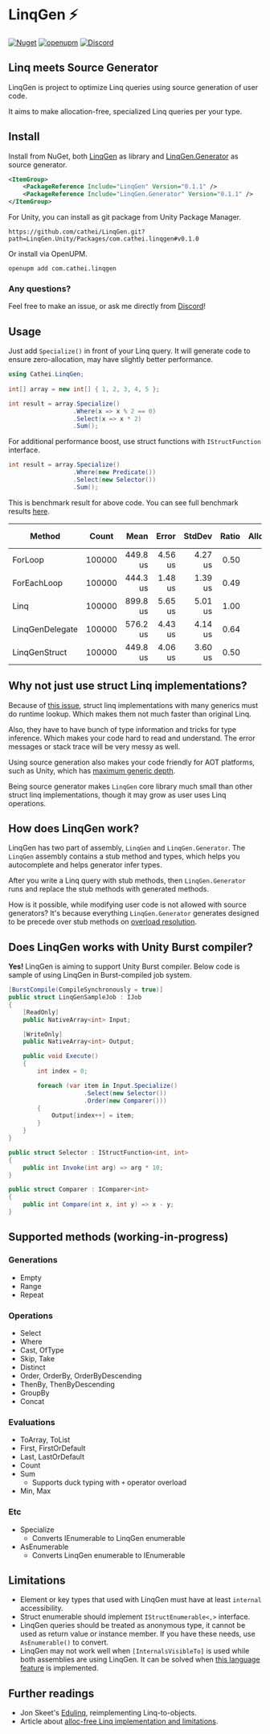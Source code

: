 # LinqGen ⚡
[![Nuget](https://img.shields.io/nuget/v/LinqGen)](https://www.nuget.org/packages?q=LinqGen)
[![openupm](https://img.shields.io/npm/v/com.cathei.linqgen?label=openupm&registry_uri=https://package.openupm.com)](https://openupm.com/packages/com.cathei.linqgen/)
[![Discord](https://img.shields.io/discord/942240862354702376?color=%235865F2&label=discord&logo=discord&logoColor=%23FFFFFF)](https://discord.gg/kpuRTkpeQC)

## Linq meets Source Generator

LinqGen is project to optimize Linq queries using source generation of user code.

It aims to make allocation-free, specialized Linq queries per your type.

## Install
Install from NuGet, both [LinqGen](https://www.nuget.org/packages/LinqGen) as library and [LinqGen.Generator](https://www.nuget.org/packages/LinqGen.Generator) as source generator.

```xml
<ItemGroup>
    <PackageReference Include="LinqGen" Version="0.1.1" />
    <PackageReference Include="LinqGen.Generator" Version="0.1.1" />
</ItemGroup>
```

For Unity, you can install as git package from Unity Package Manager.
```
https://github.com/cathei/LinqGen.git?path=LinqGen.Unity/Packages/com.cathei.linqgen#v0.1.0
```
Or install via OpenUPM.
```
openupm add com.cathei.linqgen
```

### Any questions?

Feel free to make an issue, or ask me directly from [Discord](https://discord.gg/kpuRTkpeQC)!

## Usage
Just add `Specialize()` in front of your Linq query.
It will generate code to ensure zero-allocation, may have slightly better performance.
```csharp
using Cathei.LinqGen;
 
int[] array = new int[] { 1, 2, 3, 4, 5 };

int result = array.Specialize()
                  .Where(x => x % 2 == 0)
                  .Select(x => x * 2)
                  .Sum();
```

For additional performance boost, use struct functions with `IStructFunction` interface.
```csharp
int result = array.Specialize()
                  .Where(new Predicate())
                  .Select(new Selector())
                  .Sum();
```

This is benchmark result for above code. You can see full benchmark results [here](./docs/BenchmarksResults).

|             Method |  Count |     Mean |   Error |  StdDev | Ratio | Allocated | Alloc Ratio |
|------------------- |------- |---------:|--------:|--------:|------:|----------:|------------:|
|            ForLoop | 100000 | 449.8 us | 4.56 us | 4.27 us |  0.50 |         - |       0.000 |
|        ForEachLoop | 100000 | 444.3 us | 1.48 us | 1.39 us |  0.49 |         - |       0.000 |
|               Linq | 100000 | 899.8 us | 5.65 us | 5.01 us |  1.00 |     105 B |       1.000 |
|    LinqGenDelegate | 100000 | 576.2 us | 4.43 us | 4.14 us |  0.64 |       1 B |       0.010 |
|      LinqGenStruct | 100000 | 449.8 us | 4.06 us | 3.60 us |  0.50 |         - |       0.000 |

## Why not just use struct Linq implementations?

Because of [this issue](https://github.com/dotnet/runtime/discussions/77192),
struct linq implementations with many generics must do runtime lookup.
Which makes them not much faster than original Linq.

Also, they have to have bunch of type information and tricks for type inference.
Which makes your code hard to read and understand. The error messages or stack trace will be very messy as well.

Using source generation also makes your code friendly for AOT platforms, such as Unity,
which has [maximum generic depth](https://forum.unity.com/threads/il2cpp-max-nested-generic-types.540534/).

Being source generator makes `LinqGen` core library much small than other struct linq implementations, though it may grow as user uses Linq operations.

## How does LinqGen work?

LinqGen has two part of assembly, `LinqGen` and `LinqGen.Generator`.
The `LinqGen` assembly contains a stub method and types, which helps you autocomplete and helps generator infer types.

After you write a Linq query with stub methods, then `LinqGen.Generator` runs and replace the stub methods with generated methods.

How is it possible, while modifying user code is not allowed with source generators?
It's because everything `LinqGen.Generator` generates designed to be precede over stub methods on [overload resolution](https://learn.microsoft.com/en-us/dotnet/csharp/language-reference/language-specification/expressions#11782-method-invocations).

## Does LinqGen works with Unity Burst compiler?

**Yes!** LinqGen is aiming to support Unity Burst compiler. Below code is sample of using LinqGen in Burst-compiled job system.

```csharp
[BurstCompile(CompileSynchronously = true)]
public struct LinqGenSampleJob : IJob
{
    [ReadOnly]
    public NativeArray<int> Input;

    [WriteOnly]
    public NativeArray<int> Output;

    public void Execute()
    {
        int index = 0;

        foreach (var item in Input.Specialize()
                     .Select(new Selector())
                     .Order(new Comparer()))
        {
            Output[index++] = item;
        }
    }
}

public struct Selector : IStructFunction<int, int>
{
    public int Invoke(int arg) => arg * 10;
}

public struct Comparer : IComparer<int>
{
    public int Compare(int x, int y) => x - y;
}
```

## Supported methods (working-in-progress)
### Generations
* Empty
* Range
* Repeat

### Operations
* Select
* Where
* Cast, OfType
* Skip, Take
* Distinct
* Order, OrderBy, OrderByDescending
* ThenBy, ThenByDescending
* GroupBy
* Concat

### Evaluations
* ToArray, ToList
* First, FirstOrDefault
* Last, LastOrDefault
* Count
* Sum
  * Supports duck typing with `+` operator overload
* Min, Max

### Etc
* Specialize
    * Converts IEnumerable to LinqGen enumerable
* AsEnumerable
    * Converts LinqGen enumerable to IEnumerable

## Limitations
* Element or key types that used with LinqGen must have at least `internal` accessibility.
* Struct enumerable should implement `IStructEnumerable<,>` interface.
* LinqGen queries should be treated as anonymous type, it cannot be used as return value or instance member. If you have these needs, use `AsEnumerable()` to convert.
* LinqGen may not work well when `[InternalsVisibleTo]` is used while both assemblies are using LinqGen. It can be solved when [this language feature](https://github.com/dotnet/csharplang/issues/6794) is implemented.

## Further readings
* Jon Skeet's [Edulinq](https://codeblog.jonskeet.uk/category/edulinq/), reimplementing Linq-to-objects.
* Article about [alloc-free Linq implementation and limitations](https://blog.devgenius.io/like-regular-linq-but-faster-and-without-allocations-is-it-possible-3d4724632e2a).

